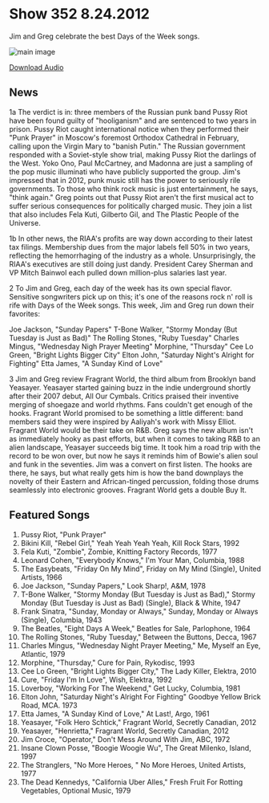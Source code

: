 # Show 352 8.24.2012
Jim and Greg celebrate the best Days of the Week songs.

![main image](http://www.soundopinions.org/images/2012/daysoftheweek.jpg)

[Download Audio](http://audio.soundopinions.org/streams/2012/08/so_20120824.m3u)

## News
1a The verdict is in: three members of the Russian punk band Pussy Riot have been found guilty of "hooliganism" and are sentenced to two years in prison. Pussy Riot caught international notice when they performed their "Punk Prayer" in Moscow's foremost Orthodox Cathedral in February, calling upon the Virgin Mary to "banish Putin." The Russian government responded with a Soviet-style show trial, making Pussy Riot the darlings of the West. Yoko Ono, Paul McCartney, and Madonna are just a sampling of the pop music illuminati who have publicly supported the group. Jim's impressed that in 2012, punk music still has the power to seriously rile governments. To those who think rock music is just entertainment, he says, "think again." Greg points out that Pussy Riot aren't the first musical act to suffer serious consequences for politically charged music. They join a list that also includes Fela Kuti, Gilberto Gil, and The Plastic People of the Universe.

1b In other news, the RIAA's profits are way down according to their latest tax filings. Membership dues from the major labels fell 50% in two years, reflecting the hemorrhaging of the industry as a whole. Unsurprisingly, the RIAA's executives are still doing just dandy. President Carey Sherman and VP Mitch Bainwol each pulled down million-plus salaries last year.

2 To Jim and Greg, each day of the week has its own special flavor. Sensitive songwriters pick up on this; it's one of the reasons rock n' roll is rife with Days of the Week songs. This week, Jim and Greg run down their favorites:

Joe Jackson, "Sunday Papers"
T-Bone Walker, "Stormy Monday (But Tuesday is Just as Bad)"
The Rolling Stones, "Ruby Tuesday"
Charles Mingus, "Wednesday Nigh Prayer Meeting"
Morphine, "Thursday"
Cee Lo Green, "Bright Lights Bigger City"
Elton John, "Saturday Night's Alright for Fighting"
Etta James, "A Sunday Kind of Love"

3 Jim and Greg review Fragrant World, the third album from Brooklyn band Yeasayer. Yeasayer started gaining buzz in the indie underground shortly after their 2007 debut, All Our Cymbals. Critics praised their inventive merging of shoegaze and world rhythms. Fans couldn't get enough of the hooks. Fragrant World promised to be something a little different: band members said they were inspired by Aaliyah's work with Missy Elliot. Fragrant World would be their take on R&B. Greg says the new album isn't as immediately hooky as past efforts, but when it comes to taking R&B to an alien landscape, Yeasayer succeeds big time. It took him a road trip with the record to be won over, but now he says it reminds him of Bowie's alien soul and funk in the seventies. Jim was a convert on first listen. The hooks are there, he says, but what really gets him is how the band downplays the novelty of their Eastern and African-tinged percussion, folding those drums seamlessly into electronic grooves. Fragrant World gets a double Buy It.

## Featured Songs
1. Pussy Riot, "Punk Prayer"
2. Bikini Kill, "Rebel Girl," Yeah Yeah Yeah Yeah, Kill Rock Stars, 1992
3. Fela Kuti, "Zombie", Zombie, Knitting Factory Records, 1977
4. Leonard Cohen, "Everybody Knows," I'm Your Man, Columbia, 1988
5. The Easybeats, "Friday On My Mind", Friday on My Mind (Single), United Artists, 1966
6. Joe Jackson, "Sunday Papers," Look Sharp!, A&M, 1978
7. T-Bone Walker, "Stormy Monday (But Tuesday is Just as Bad)," Stormy Monday (But Tuesday is Just as Bad) (Single), Black & White, 1947
8. Frank Sinatra, "Sunday, Monday or Always," Sunday, Monday or Always (Single), Columbia, 1943
9. The Beatles, "Eight Days A Week," Beatles for Sale, Parlophone, 1964
10. The Rolling Stones, "Ruby Tuesday," Between the Buttons, Decca, 1967
11. Charles Mingus, "Wednesday Night Prayer Meeting," Me, Myself an Eye, Atlantic, 1979
12. Morphine, "Thursday," Cure for Pain, Rykodisc, 1993
13. Cee Lo Green, "Bright Lights Bigger City," The Lady Killer, Elektra, 2010
14. Cure, "Friday I'm In Love", Wish, Elektra, 1992
15. Loverboy, "Working For The Weekend," Get Lucky, Columbia, 1981
16. Elton John, "Saturday Night's Alright For Fighting" Goodbye Yellow Brick Road, MCA. 1973
17. Etta James, "A Sunday Kind of Love," At Last!, Argo, 1961
18. Yeasayer, "Folk Hero Schtick," Fragrant World, Secretly Canadian, 2012
19. Yeasayer, "Henrietta," Fragrant World, Secretly Canadian, 2012
20. Jim Croce, "Operator," Don't Mess Around With Jim, ABC, 1972
21. Insane Clown Posse, "Boogie Woogie Wu", The Great Milenko, Island, 1997
22. The Stranglers, "No More Heroes, " No More Heroes, United Artists, 1977
23. The Dead Kennedys, "California Uber Alles," Fresh Fruit For Rotting Vegetables, Optional Music, 1979

